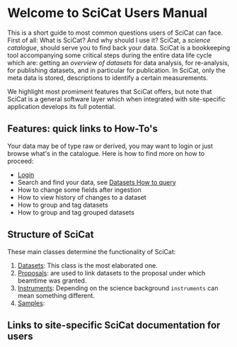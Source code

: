 # Welcome to SciCat Users Manual

This is a short guide to most common questions users of SciCat can face. First of all: What is SciCat? And why should I use it? SciCat, a _science catalogue_, should serve you to find back your data. SciCat is a bookkeeping tool accompanying some critical steps during the entire data life cycle which are: getting an *overview of datasets* for data analysis, for re-analysis, for publishing datasets, and in particular for publication. In SciCat, only the meta data is stored, descriptions to identify a certain measurements.

We highlight most promiment features that SciCat offers, but note that SciCat is a general software layer which when integrated with site-specific application develops its full potential.

## Features: quick links to How-To's

Your data may be of type raw or derived, you may want to login or just browse what's in the catalogue. Here is how to find more on how to proceed:

* [Login](login/index.md)
* Search and find your data, see [Datasets How to query](datasets/index.md#how-to-query-datasets)
*   How to change some fields after ingestion
*   How to view history of changes to a dataset
*   How to group and tag datasets
*   How to group and tag grouped datasets


## Structure of SciCat

These main classes determine the functionality of SciCat: 

1. [Datasets](datasets.md): This class is the most elaborated one. 
2. [Proposals](proposals.md): are used to link datasets to the proposal under which beamtime was granted.
3. [Instruments](instruments.md): Depending on the science background `instruments` can mean something different.
4. [Samples](samples.md): 


## Links to site-specific SciCat documentation for users 

